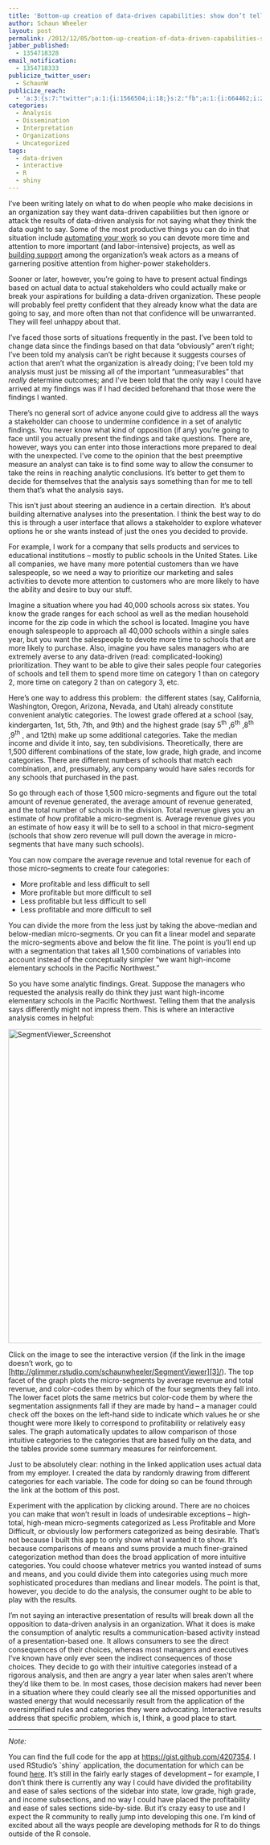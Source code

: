 ```yaml
---
title: 'Bottom-up creation of data-driven capabilities: show don’t tell'
author: Schaun Wheeler
layout: post
permalink: /2012/12/05/bottom-up-creation-of-data-driven-capabilities-show-dont-tell/
jabber_published:
  - 1354718328
email_notification:
  - 1354718333
publicize_twitter_user:
  - SchaunW
publicize_reach:
  - 'a:3:{s:7:"twitter";a:1:{i:1566504;i:18;}s:2:"fb";a:1:{i:664462;i:205;}s:2:"wp";a:1:{i:0;i:44;}}'
categories:
  - Analysis
  - Dissemination
  - Interpretation
  - Organizations
  - Uncategorized
tags:
  - data-driven
  - interactive
  - R
  - shiny
---
```

I’ve been writing lately on what to do when people who make decisions in an organization say they want data-driven capabilities but then ignore or attack the results of data-driven analysis for not saying what they think the data ought to say. Some of the most productive things you can do in that situation include [automating your work][1] so you can devote more time and attention to more important (and labor-intensive) projects, as well as [building support][2] among the organization’s weak actors as a means of garnering positive attention from higher-power stakeholders.<!--more-->

Sooner or later, however, you’re going to have to present actual findings based on actual data to actual stakeholders who could actually make or break your aspirations for building a data-driven organization. These people will probably feel pretty confident that they already know what the data are going to say, and more often than not that confidence will be unwarranted. They will feel unhappy about that.

I’ve faced those sorts of situations frequently in the past. I’ve been told to change data since the findings based on that data “obviously” aren’t right; I’ve been told my analysis can’t be right because it suggests courses of action that aren’t what the organization is already doing; I’ve been told my analysis must just be missing all of the important “unmeasurables” that *really* determine outcomes; and I’ve been told that the only way I could have arrived at my findings was if I had decided beforehand that those were the findings I wanted.

There’s no general sort of advice anyone could give to address all the ways a stakeholder can choose to undermine confidence in a set of analytic findings. You never know what kind of opposition (if any) you’re going to face until you actually present the findings and take questions. There are, however, ways you can enter into those interactions more prepared to deal with the unexpected. I’ve come to the opinion that the best preemptive measure an analyst can take is to find some way to allow the consumer to take the reins in reaching analytic conclusions. It’s better to get them to decide for themselves that the analysis says something than for me to tell them that’s what the analysis says.

This isn’t just about steering an audience in a certain direction.  It’s about building alternative analyses into the presentation. I think the best way to do this is through a user interface that allows a stakeholder to explore whatever options he or she wants instead of just the ones you decided to provide.

For example, I work for a company that sells products and services to educational institutions – mostly to public schools in the United States. Like all companies, we have many more potential customers than we have salespeople, so we need a way to prioritize our marketing and sales activities to devote more attention to customers who are more likely to have the ability and desire to buy our stuff.

Imagine a situation where you had 40,000 schools across six states. You know the grade ranges for each school as well as the median household income for the zip code in which the school is located. Imagine you have enough salespeople to approach all 40,000 schools within a single sales year, but you want the salespeople to devote more time to schools that are more likely to purchase. Also, imagine you have sales managers who are extremely averse to any data-driven (read: complicated-looking) prioritization. They want to be able to give their sales people four categories of schools and tell them to spend more time on category 1 than on category 2, more time on category 2 than on category 3, etc.

Here’s one way to address this problem:  the different states (say, California, Washington, Oregon, Arizona, Nevada, and Utah) already constitute convenient analytic categories. The lowest grade offered at a school (say, kindergarten, 1st, 5th, 7th, and 9th) and the highest grade (say 5<sup>th</sup> ,6<sup>th</sup> ,8<sup>th</sup> ,9<sup>th</sup> , and 12th) make up some additional categories. Take the median income and divide it into, say, ten subdivisions. Theoretically, there are 1,500 different combinations of the state, low grade, high grade, and income categories. There are different numbers of schools that match each combination, and, presumably, any company would have sales records for any schools that purchased in the past.

So go through each of those 1,500 micro-segments and figure out the total amount of revenue generated, the average amount of revenue generated, and the total number of schools in the division. Total revenue gives you an estimate of how profitable a micro-segment is. Average revenue gives you an estimate of how easy it will be to sell to a school in that micro-segment (schools that show zero revenue will pull down the average in micro-segments that have many such schools).

You can now compare the average revenue and total revenue for each of those micro-segments to create four categories:

*   More profitable and less difficult to sell
*   More profitable but more difficult to sell
*   Less profitable but less difficult to sell
*   Less profitable and more difficult to sell

You can divide the more from the less just by taking the above-median and below-median micro-segments. Or you can fit a linear model and separate the micro-segments above and below the fit line. The point is you’ll end up with a segmentation that takes all 1,500 combinations of variables into account instead of the conceptually simpler “we want high-income elementary schools in the Pacific Northwest.”

So you have some analytic findings. Great. Suppose the managers who requested the analysis really do think they just want high-income elementary schools in the Pacific Northwest. Telling them that the analysis says differently might not impress them. This is where an interactive analysis comes in helpful:

[<img class="alignnone size-full wp-image-326" alt="SegmentViewer_Screenshot" src="http://housesofstones.com/blog/wp-content/uploads/2012/12/segmentviewer_screenshot.png" height="624" width="960" />][3]

Click on the image to see the interactive version (if the link in the image doesn&#8217;t work, go to [http://glimmer.rstudio.com/schaunwheeler/SegmentViewer][3]/). The top facet of the graph plots the micro-segments by average revenue and total revenue, and color-codes them by which of the four segments they fall into. The lower facet plots the same metrics but color-code them by where the segmentation assignments fall if they are made by hand – a manager could check off the boxes on the left-hand side to indicate which values he or she thought were more likely to correspond to profitability or relatively easy sales. The graph automatically updates to allow comparison of those intuitive categories to the categories that are based fully on the data, and the tables provide some summary measures for reinforcement.

Just to be absolutely clear: nothing in the linked application uses actual data from my employer. I created the data by randomly drawing from different categories for each variable. The code for doing so can be found through the link at the bottom of this post.

Experiment with the application by clicking around. There are no choices you can make that won’t result in loads of undesirable exceptions – high-total, high-mean micro-segments categorized as Less Profitable and More Difficult, or obviously low performers categorized as being desirable. That’s not because I built this app to only show what I wanted it to show. It’s because comparisons of means and sums provide a much finer-grained categorization method than does the broad application of more intuitive categories. You could choose whatever metrics you wanted instead of sums and means, and you could divide them into categories using much more sophisticated procedures than medians and linear models. The point is that, however, you decide to do the analysis, the consumer ought to be able to play with the results.

I’m not saying an interactive presentation of results will break down all the opposition to data-driven analysis in an organization. What it does is make the consumption of analytic results a communication-based activity instead of a presentation-based one. It allows consumers to see the direct consequences of their choices, whereas most managers and executives I’ve known have only ever seen the indirect consequences of those choices. They decide to go with their intuitive categories instead of a rigorous analysis, and then are angry a year later when sales aren’t where they’d like them to be. In most cases, those decision makers had never been in a situation where they could clearly see all the missed opportunities and wasted energy that would necessarily result from the application of the oversimplified rules and categories they were advocating. Interactive results address that specific problem, which is, I think, a good place to start.

* * *

*Note:*

You can find the full code for the app at <https://gist.github.com/4207354>. I used RStudio’s \`shiny\` application, the documentation for which can be found [here][4]. It’s still in the fairly early stages of development – for example, I don’t think there is currently any way I could have divided the profitability and ease of sales sections of the sidebar into state, low grade, high grade, and income subsections, and no way I could have placed the profitability and ease of sales sections side-by-side. But it’s crazy easy to use and I expect the R community to really jump into developing this one. I’m kind of excited about all the ways people are developing methods for R to do things outside of the R console.

 [1]: http://houseofstones.wordpress.com/2012/11/15/bottom-up-creation-of-data-driven-capabilities-automate-your-work/
 [2]: http://houseofstones.wordpress.com/2012/11/28/bottom-up-creation-of-data-driven-capabilities-weak-supporters-10-strong-support/
 [3]: http://glimmer.rstudio.com/schaunwheeler/SegmentViewer/
 [4]: http://www.rstudio.com/shiny/
